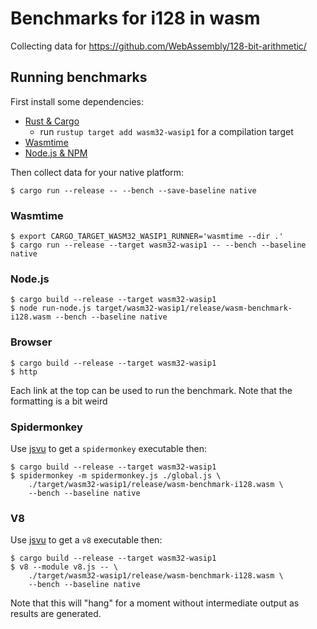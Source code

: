 # Benchmarks for i128 in wasm

Collecting data for https://github.com/WebAssembly/128-bit-arithmetic/

## Running benchmarks

First install some dependencies:

* [Rust & Cargo](https://rustup.rs/)
  * run `rustup target add wasm32-wasip1` for a compilation target
* [Wasmtime](https://wasmtime.dev/)
* [Node.js & NPM](https://nodejs.org/)


Then collect data for your native platform:

```
$ cargo run --release -- --bench --save-baseline native
```

### Wasmtime

```
$ export CARGO_TARGET_WASM32_WASIP1_RUNNER='wasmtime --dir .'
$ cargo run --release --target wasm32-wasip1 -- --bench --baseline native
```

### Node.js

```
$ cargo build --release --target wasm32-wasip1
$ node run-node.js target/wasm32-wasip1/release/wasm-benchmark-i128.wasm --bench --baseline native
```

### Browser

```
$ cargo build --release --target wasm32-wasip1
$ http
```

Each link at the top can be used to run the benchmark. Note that the formatting
is a bit weird

### Spidermonkey

Use [jsvu] to get a `spidermonkey` executable then:

```
$ cargo build --release --target wasm32-wasip1
$ spidermonkey -m spidermonkey.js ./global.js \
    ./target/wasm32-wasip1/release/wasm-benchmark-i128.wasm \
    --bench --baseline native
```

[jsvu]: https://github.com/GoogleChromeLabs/jsvu

### V8

Use [jsvu] to get a `v8` executable then:

```
$ cargo build --release --target wasm32-wasip1
$ v8 --module v8.js -- \
    ./target/wasm32-wasip1/release/wasm-benchmark-i128.wasm \
    --bench --baseline native
```

Note that this will "hang" for a moment without intermediate output as results
are generated.
